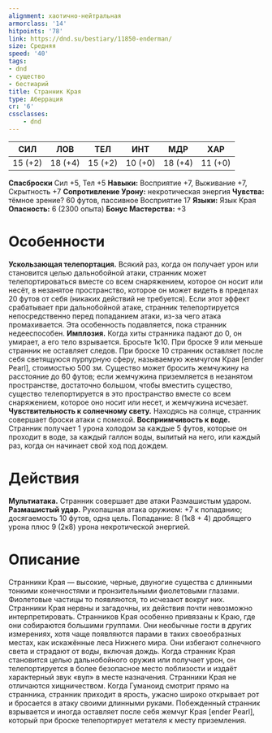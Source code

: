 ```yaml
---
alignment: хаотично-нейтральная
armorclass: '14'
hitpoints: '78'
link: https://dnd.su/bestiary/11850-enderman/
size: Средняя
speed: '40'
tags:
- dnd
- существо
- бестиарий
title: Странник Края
type: Аберрация
cr: '6'
cssclasses:
    - dnd
---
```



| СИЛ | ЛОВ | ТЕЛ | ИНТ | МДР | ХАР |
|---|---|---|---|---|---|
| 15 (+2) | 18 (+4) | 15 (+2) | 10 (+0) | 18 (+4) | 11 (+0) |
**Спасброски** Сил +5, Тел +5
**Навыки:** Восприятие +7, Выживание +7, Скрытность +7
**Сопротивление Урону:** некротическая энергия
**Чувства:** тёмное зрение? 60 футов, пассивное Восприятие 17
**Языки:** Язык Края
**Опасность:** 6 (2300 опыта)
**Бонус Мастерства:** +3


# Особенности
**Ускользающая телепортация.** Всякий раз, когда он получает урон или становится целью дальнобойной атаки, странник может телепортироваться вместе со всем снаряжением, которое он носит или несёт, в незанятое пространство, которое он может видеть в пределах 20 футов от себя (никаких действий не требуется). Если этот эффект срабатывает при дальнобойной атаке, странник телепортируется непосредственно перед попаданием атаки, из-за чего атака промахивается. Эта особенность подавляется, пока странник недееспособен.
**Имплозия.** Когда хиты странника падают до 0, он умирает, а его тело взрывается. Бросьте 1к10. При броске 9 или меньше странник не оставляет следов. При броске 10 странник оставляет после себя светящуюся пурпурную сферу, называемую жемчугом Края [ender Pearl], стоимостью 500 зм. Существо может бросить жемчужину на расстояние до 60 футов; если жемчужина приземляется в незанятом пространстве, достаточно большом, чтобы вместить существо, существо телепортируется в это пространство вместе со всем снаряжением, которое оно носит или несет, и жемчужина исчезает.
**Чувствительность к солнечному свету.** Находясь на солнце, странник совершает броски атаки с помехой.
**Восприимчивость к воде.** Странник получает 1 урона холодом за каждые 5 футов, которые он проходит в воде, за каждый галлон воды, вылитый на него, или каждый раз, когда он начинает свой ход под дождем.


# Действия
**Мультиатака.** Cтранник совершает две атаки Размашистым ударом.
**Размашистый удар.** Рукопашная атака оружием: +7 к попаданию; досягаемость 10 футов, одна цель. Попадание: 8 (1к8 + 4) дробящего урона плюс 9 (2к8) урона некротической энергией.


# Описание
Странники Края — высокие, черные, двуногие существа с длинными тонкими конечностями и пронзительными фиолетовыми глазами. Фиолетовые частицы то появляются, то исчезают вокруг них. Странники Края нервны и загадочны, их действия почти невозможно интерпретировать. Странников Края особенно привязаны к Краю, где они собираются большими группами. Они необычные гости в других измерениях, хотя чаще появляются парами в таких своеобразных местах, как искажённые леса Нижнего мира. Они избегают солнечного света и страдают от воды, включая дождь. Когда странник Края становится целью дальнобойного оружия или получает урон, он телепортируется в более безопасное место поблизости и издаёт характерный звук «вуп» в месте назначения. Странники Края не отличаются хищничеством. Когда Гуманоид смотрит прямо на странника, странник приходит в ярость, ужасно широко открывает рот и бросается в атаку своими длинными руками. Побежденный странник взрывается и иногда оставляет после себя жемчуг Края [ender Pearl], который при броске телепортирует метателя к месту приземления.